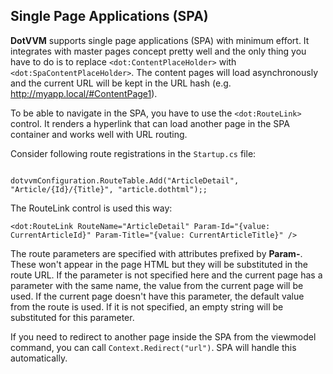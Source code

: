 ## Single Page Applications (SPA)

**DotVVM** supports single page applications (SPA) with minimum effort. It integrates with master pages concept pretty well and 
the only thing you have to do is to replace `<dot:ContentPlaceHolder>` with `<dot:SpaContentPlaceHolder>`. The content pages will 
load asynchronously and the current URL will be kept in the URL hash (e.g. http://myapp.local/#ContentPage1).

To be able to navigate in the SPA, you have to use the `<dot:RouteLink>` control. It renders a hyperlink that can load another 
page in the SPA container and works well with URL routing.

Consider following route registrations in the `Startup.cs` file:
```CSHARP

dotvvmConfiguration.RouteTable.Add("ArticleDetail", "Article/{Id}/{Title}", "article.dothtml");;
```

The RouteLink control is used this way:
```DOTHTML
<dot:RouteLink RouteName="ArticleDetail" Param-Id="{value: CurrentArticleId}" Param-Title="{value: CurrentArticleTitle}" />
```
The route parameters are specified with attributes prefixed by **Param-**. These won't appear in the page HTML but they will be substituted in the route URL.
If the parameter is not specified here and the current page has a parameter with the same name, the value from the current page will be used. If the current page doesn't have this parameter, the default value from the route is used. If it is not specified, an empty string will be substituted for this parameter.


If you need to redirect to another page inside the SPA from the viewmodel command, you can call `Context.Redirect("url")`. 
SPA will handle this automatically.